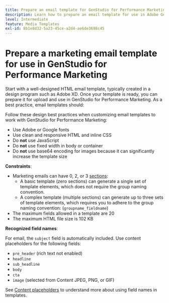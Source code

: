 ```yaml
---
title: Prepare an email template for GenStudio for Performance Marketing
description: Learn how to prepare an email template for use in Adobe GenStudio for Performance Marketing.
level: Intermediate
feature: Media Templates
exl-id: 8b1e8d32-5a23-45ce-a2d4-ae6de3698c45
---
```

# Prepare a marketing email template for use in GenStudio for Performance Marketing

Start with a well-designed HTML email template, typically created in a design program such as Adobe XD. Once your template is ready, you can prepare it for upload and use in GenStudio for Performance Marketing. As a best practice, email templates should:

Follow these design best practices when customizing email templates to work with GenStudio for Performance Marketing:

- Use Adobe or Google fonts
- Use clean and responsive HTML and inline CSS
- Do **not** use JavaScript
- Do **not** use fixed width in body or container
- Do **not** use base64 encoding for images because it can significantly increase the template size

**Constraints**:

- Marketing emails can have 0, 2, or 3 [sections](/help/user-guide/content/customize-template.md#sections-or-groups):
   - A basic template (zero sections) can generate a single set of template elements, which does not require the group naming convention.
   - A complex template (multiple sections) can generate up to three sets of template elements, which requires you to adhere to the group naming convention: (`groupname_fieldname`)
- The maximum fields allowed in a template are 20
- The maximum HTML file size is 102 KB

**Recognized field names**:

For email, the `subject` field is automatically included. Use content placeholders for the following fields:

- `pre_header` (rich text not enabled)
- `headline`
- `sub_headline`
- `body`
- `cta`
- `image` (selected from Content JPEG, PNG, or GIF)

See [Content placeholders](/help/user-guide/content/customize-template.md#content-placeholders) to understand more about using field names in templates.
